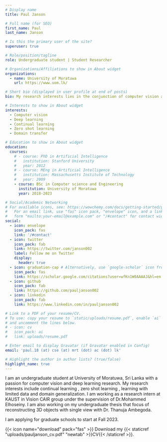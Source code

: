 ```yaml
---
# Display name
title: Paul Janson

# Full name (for SEO)
first_name: Paul
last_name: Janson

# Is this the primary user of the site?
superuser: true

# Role/position/tagline
role: Undergraduate student | Student Researcher

# Organizations/Affiliations to show in About widget
organizations:
  - name: University of Moratuwa 
    url: https://www.uom.lk/

# Short bio (displayed in user profile at end of posts)
bio: My research interests lies in the conjunction of computer vision and deep learning. Focusing on continual learning , zero-shot learning, domain shift and learning with limited labels.

# Interests to show in About widget
interests:
  - Computer vision
  - Deep learning
  - Continual learning
  - Zero shot learning
  - Domain transfer 

# Education to show in About widget
education:
  courses:
    # - course: PhD in Artificial Intelligence
    #   institution: Stanford University
    #   year: 2012
    # - course: MEng in Artificial Intelligence
    #   institution: Massachusetts Institute of Technology
    #   year: 2009
    - course: BSc in Computer science and Engineering
      institution: University of Moratuwa 
      year: 2018-2023

# Social/Academic Networking
# For available icons, see: https://wowchemy.com/docs/getting-started/page-builder/#icons
#   For an email link, use "fas" icon pack, "envelope" icon, and a link in the
#   form "mailto:your-email@example.com" or "/#contact" for contact widget.
social:
  - icon: envelope
    icon_pack: fas
    link: '/#contact'
  - icon: twitter
    icon_pack: fab
    link: https://twitter.com/janson002
    label: Follow me on Twitter
    display:
      header: true
  - icon: graduation-cap # Alternatively, use `google-scholar` icon from `ai` icon pack
    icon_pack: fas
    link: https://scholar.google.com/citations?user=wfKn1W0AAAAJ&hl=en
  - icon: github
    icon_pack: fab
    link: https://github.com/pauljanson002
  - icon: linkedin
    icon_pack: fab
    link: https://www.linkedin.com/in/pauljanson002

# Link to a PDF of your resume/CV.
# To use: copy your resume to `static/uploads/resume.pdf`, enable `ai` icons in `params.yaml`,
# and uncomment the lines below.
# - icon: cv
#   icon_pack: ai
#   link: uploads/resume.pdf

# Enter email to display Gravatar (if Gravatar enabled in Config)
email: 'paul.18 (at) cse (at) mrt (dot) ac (dot) lk'

# Highlight the author in author lists? (true/false)
highlight_name: true
---
```


I am an undergraduate student at University of Moratuwa, Sri Lanka with a passion for computer vision and deep learning research. My research interests include continual learning , zero shot learning , learning with limited data and domain generalization. I am working as a research intern at KAUST in Vision CAIR group under the supervision of Dr.Mohammed Elhoseiny. I am also working on my undergraduate thesis  that focus of reconstructing 3D objects with single view with Dr. Thanuja Ambegoda. 

I am applying for graduate schools to start at Fall 2023. 


{{< icon name="download" pack="fas" >}} Download my {{< staticref "uploads/pauljanson_cv.pdf" "newtab" >}}CV{{< /staticref >}}.

